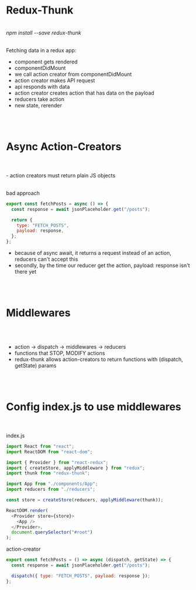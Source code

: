 # Redux-Thunk
<br>
<em>npm install --save redux-thunk</em>
<br>
<br>

Fetching data in a redux app: 

- component gets rendered
- componentDidMount
- we call action creator from componentDidMount
- action creator makes API request
- api responds with data
- action creator creates action that has data on the payload
- reducers take action
- new state, rerender
<br>
<br>

# Async Action-Creators
<br>
<br>
- action creators must return plain JS objects<br><br>

bad approach

```javascript
export const fetchPosts = async () => {
  const response = await jsonPlaceholder.get("/posts");

  return {
    type: "FETCH_POSTS",
    payload: response,
  };
};
```

- because of async await, it returns a request instead of an action, reducers can't accept this
- secondly, by the time our reducer get the action, payload: response isn't there yet
<br>
<br>

# Middlewares
<br>
<br>

- action -> dispatch -> middlewares -> reducers
- functions that STOP, MODIFY actions
- redux-thunk allows action-creators to return functions with (dispatch, getState) params
<br>
<br>

# Config index.js to use middlewares
<br>
<br>
index.js

```javascript
import React from "react";
import ReactDOM from "react-dom";

import { Provider } from "react-redux";
import { createStore, applyMiddleware } from "redux";
import thunk from "redux-thunk";

import App from "./components/App";
import reducers from "./reducers";

const store = createStore(reducers, applyMiddleware(thunk));

ReactDOM.render(
  <Provider store={store}>
    <App />
  </Provider>,
  document.querySelector("#root")
);
```

action-creator

```javascript
export const fetchPosts = () => async (dispatch, getState) => {
  const response = await jsonPlaceholder.get("/posts");

  dispatch({ type: "FETCH_POSTS", payload: response });
};
```



